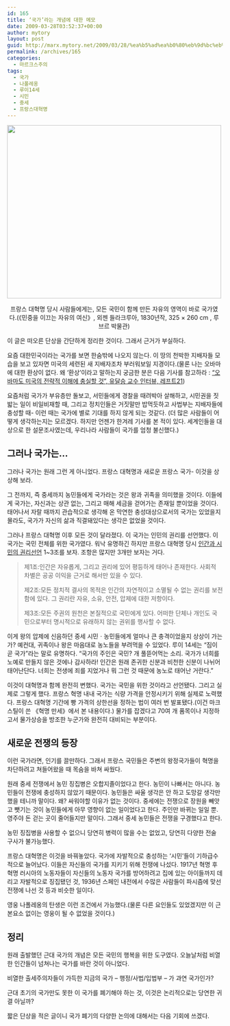 ```yaml
---
id: 165
title: ‘국가’라는 개념에 대한 메모
date: 2009-03-28T03:52:37+00:00
author: mytory
layout: post
guid: http://marx.mytory.net/2009/03/28/%ea%b5%ad%ea%b0%80%eb%9d%bc%eb%8a%94-%ea%b0%9c%eb%85%90%ec%97%90-%eb%8c%80%ed%95%9c-%eb%a9%94%eb%aa%a8/
permalink: /archives/165
categories:
  - 마르크스주의
tags:
  - 국가
  - 나폴레옹
  - 루이14세
  - 시민
  - 중세
  - 프랑스대혁명
---
```

<div class="imageblock" style="text-align: center; clear: both; width:500px;">
  <img height="404" width="500" src="http://cfile3.uf.tistory.com/image/121F981A49CD9D3F36BDC6" /></p> 
  
  <p>
    프랑스 대혁명 당시 사람들에게는, 모든 국민이 함께 만든 자유의 영역이 바로 국가였다.(《민중을 이끄는 자유의 여신》, 외젠 들라크루아, 1830년작, 325 × 260 cm , 루브르 박물관)
  </p>
</div>

<div class="gray-textbox">
  <p>
    이 글은 떠오른 단상을 간단하게 정리한 것이다. 그래서 근거가 부실하다.
  </p></p>
</div>

요즘 대한민국이라는 국가를 보면 한숨밖에 나오지 않는다. 이 땅의 천박한 지배자들 모습을 보고 있자면 미국의 세련된 새 지배자조차 부러워보일 지경이다.(물론 나는 오바마에 대한 환상이 없다. 왜 ‘환상’이라고 말하는지 궁금한 분은 다음 기사를 참고하라 : <a href="http://wspaper.org/article/6305" target="_blank">“오바마도 미국의 전략적 이해에 충실할 것”, 유달승 교수 인터뷰, 레프트21</a>)

요즘처럼 국가가 부유층만 돌보고, 서민들에게 경찰을 때려박아 살해하고, 시민권을 짓밟는 일이 비일비재할 때, 그리고 정치인들은 거짓말만 밥먹듯하고 사법부는 지배자들에 충성할 때- 이런 때는 국가에 별로 기대를 하지 않게 되는 것같다. (더 많은 사람들이 어떻게 생각하는지는 모르겠다. 하지만 언젠가 한겨레 기사를 본 적이 있다. 세계인들을 대상으로 한 설문조사였는데, 우리나라 사람들이 국가를 엄청 불신했다.)

## 그러나 국가는&#8230;

그러나 국가는 원래 그런 게 아니었다. 프랑스 대혁명과 새로운 프랑스 국가- 이것을 상상해 보라.

그 전까지, 즉 중세까지 농민들에게 국가라는 것은 왕과 귀족을 의미했을 것이다. 이들에게 국가는, 자신과는 상관 없는, 그리고 매해 세금을 걷어가는 존재일 뿐이었을 것이다. 태어나서 자랄 때까지 관습적으로 생각해 온 막연한 충성대상으로서의 국가는 있었을지 몰라도, 국가가 자신의 삶과 직결돼있다는 생각은 없었을 것이다.

그러나 프랑스 대혁명 이후 모든 것이 달라졌다. 이 국가는 인민의 권리를 선언했다. 이 국가는 국민 전체를 위한 국가였다. 워낙 유명하긴 하지만 프랑스 대혁명 당시 <a href="http://enc.daum.net/dic100//viewContents.do?articleID=b18a0919a" target="_blank">인간과 시민의 권리선언</a> 1~3조를 보자. 조항은 많지만 3개만 보자는 거다.

> 제1조:인간은 자유롭게, 그리고 권리에 있어 평등하게 태어나 존재한다. 사회적 차별은 공공 이익을 근거로 해서만 있을 수 있다.
> 
> 제2조:모든 정치적 결사의 목적은 인간의 자연적이고 소멸될 수 없는 권리를 보전함에 있다. 그 권리란 자유, 소유, 안전, 압제에 대한 저항이다.
> 
> 제3조:모든 주권의 원천은 본질적으로 국민에게 있다. 어떠한 단체나 개인도 국민으로부터 명시적으로 유래하지 않는 권위를 행사할 수 없다.

이게 왕의 압제에 신음하던 중세 시민ㆍ농민들에게 얼마나 큰 충격이었을지 상상이 가는가? 예컨대, 귀족이나 왕은 마음대로 농노들을 부려먹을 수 있었다. 루이 14세는 “짐이 곧 국가”라는 말로 유명하다. “국가의 주인은 국민? 개 풀뜯어먹는 소리. 국가가 너희를 노예로 만들지 않은 것에나 감사하라! 인간은 원래 존귀한 신분과 비천한 신분이 나뉘어 태어난단다. 너희는 전생에 죄를 지었거나 뭐 그런 것 때문에 농노로 태어난 거란다.”

이것이 대혁명과 함께 완전히 변했다. 국가는 국민을 위한 것이라고 선언됐다. 그리고 실제로 그렇게 했다. 프랑스 혁명 내내 국가는 식량 가격을 안정시키기 위해 실제로 노력했다. 프랑스 대혁명 기간에 빵 가격의 상한선을 정하는 법이 여러 번 발표됐다.(이건 마크 스틸이 쓴 《혁명 만세》에서 본 내용이다.) 물가를 잡겠다고 70여 개 품목이나 지정하고서 물가상승을 방조한 누군가와 완전히 대비되는 부분이다.

## 새로운 전쟁의 등장

이런 국가라면, 인기를 끌만하다. 그래서 프랑스 국민들은 주변의 왕정국가들이 혁명을 차단하려고 쳐들어왔을 때 목숨을 바쳐 싸웠다.

원래 중세 전쟁에서 농민 징집병은 오합지졸이었다고 한다. 농민이 나빠서는 아니다. 농민들이 전쟁에 충성하지 않았기 때문이다. 농민들은 싸울 생각은 안 하고 도망갈 생각만 했을 테니까 말이다. 왜? 싸워야할 이유가 없는 것이다. 중세에는 전쟁으로 장원을 빼앗고 뺏기는 것이 농민들에게 아무 영향이 없는 일이었다고 한다. 주인만 바뀌는 일일 뿐. 영주야 돈 걷는 곳이 줄어들지만 말이다. 그래서 중세 농민들은 전쟁을 구경했다고 한다.

농민 징집병을 사용할 수 없으니 당연히 병력이 많을 수는 없었고, 당연히 다양한 전술 구사가 불가능했다. 

프랑스 대혁명은 이것을 바꿔놓았다. 국가에 자발적으로 충성하는 ‘시민’들이 기하급수적으로 늘어났다. 이들은 자신들의 국가를 지키기 위해 전쟁에 나섰다. 1917년 혁명 후 혁명 러시아의 노동자들이 자신들의 노동자 국가를 방어하려고 집에 있는 아이들까지 데리고 자발적으로 징집됐던 것, 1936년 스페인 내전에서 수많은 사람들이 파시즘에 맞선 전쟁에 나선 것 등과 비슷한 일이다.

영웅 나폴레옹의 탄생은 이런 조건에서 가능했다.(물론 다른 요인들도 있었겠지만 이 근본요소 없이는 영웅이 될 수 없었을 것이다.)

## 정리

원래 출발했던 근대 국가의 개념은 모든 국민의 행복을 위한 도구였다. 오늘날처럼 비열한 인간들이 넘쳐나는 국가를 바란 것이 아니었다.

비열한 출세주의자들이 가득한 지금의 국가 &#8211; 행정/사법/입법부 &#8211; 가 과연 국가인가?

근대 초기의 국가만도 못한 이 국가를 폐기해야 하는 것, 이것은 논리적으로는 당연한 귀결 아닐까?

짧은 단상을 적은 글이니 국가 폐기의 다양한 논의에 대해서는 다음 기회에 쓰겠다.